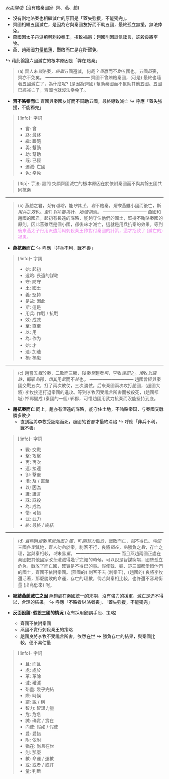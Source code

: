 *反面論述*: (沒有賂秦國家: 齊、燕、趙)
- 沒有割地賂秦也相繼滅亡的原因是「<span class="hi-blue">蓋失強援，不能獨完</span>」。
- 齊國相繼五國滅亡，是因為它<span class="hi-green">與秦國友好而不助五國</span>，最終<span class="hi-green">孤立無援，無法倖免</span>。
- 燕國因太子丹<span class="hi-green">派荊軻刺殺秦王</span>，招致禍患；趙國則因<span class="hi-green">誤信讒言，誅殺良將李牧</span>。
- 燕、趙兩國<u>力量單薄</u>，戰敗而亡是在所難免。

↪️ 藉此論證六國滅亡的根本原因是「弊在賂秦」

> (a)   齊人未*嘗*賂秦，*終繼*五國遷滅，何哉？*與*嬴而不*助*五國也。五國*既*喪，齊亦不免矣。
> ━━━━━━━━━━
> 齊國不曾賄賂秦國，(可是) 最終也隨著五國滅亡了，為什麼呢? (是因為齊國) 幫助秦國而不幫助其他五國。五國已經减亡了，齊國也就沒法幸免了。

- **齊不賂秦而亡**
  <span class="hi-green">齊國與秦國友好而不幫助五國</span>，最終導致滅亡
  ↪️ 呼應「蓋失強援，不能獨完」

> [!info]- 字詞
> - 嘗: 曾
> - 終: 最終
> - 繼: 跟隨
> - 與: 幫助
> - 助: 幫助
> - 既: 已經
> - 遷滅: 亡國
> - 免: 幸免

> [!tip]- 手法: 設問
> 突顯齊國滅亡的根本原因在於依附秦國而不與其餘五國共同抗秦

---

> (b)   燕趙之君，*始*有*遠略*，能*守*其*土*，*義*不賂秦。*是故*燕雖小國而後亡，斯*用兵*之*效*也。*至*丹*以*荊卿*為*計，*始速禍*焉。
> ━━━━━━━━━━
> 燕國和趙國的國君，起初<span class="hi-orange">有長遠的謀略</span>，能夠<span class="hi-orange">守住他們的國土</span>，堅持不賄賂秦國的原則。<span class="hi-orange">因此燕雖然是個小國，卻後來才滅亡</span>，這就是<span class="hi-orange">用兵抗秦的效果</span>。等到<span style="color: violet">後來燕太子丹用派遣荊軻刺殺秦王作對付秦國的計策，這才招致了 (滅亡的) 禍患。</span>

- **燕抗秦而亡**
  ↪️ 呼應「非兵不利，戰不善」

> [!info]- 字詞
> - 始: 起初
> - 遠略: 長遠的謀略
> - 守: 防守
> - 土: 國土
> - 義: 堅持
> - 是故: 因此
> - 斯: 這是
> - 用兵: 作戰 / 抗戰
> - 效: 成效
> - 至: 直至
> - 以: 用
> - 為: 作为
> - 始: 才
> - 速: 加速
> - 禍: 禍患

---

> (c)   趙嘗五*戰*於秦，二敗而三勝，後秦*擊*趙者*再*，李牧*連卻*之。*洎*牧*以讒誅*，邯鄲*為*郡，*惜*其用*武*而不*終*也。
> ━━━━━━━━━━
> 趙國曾經與秦國交戰五次，打了兩次敗仗，三次勝仗。后來秦國兩次攻打趙國，(趙國大將) 李牧接連打退秦國的進攻。等到李牧因受讒言所害而被殺死，(趙國都城) 邯鄲變成 (秦國的一個) 鄲郡，可惜趙國用武力抗秦而沒能堅持到底。

- **趙抗秦而亡**
  同上，趙亦有深遠的謀略，能守住土地，不賄賂秦国，与秦國交戰勝多敗少
	- 直到猛將李牧受誣陷而死，趙國的首都才最終淪陷
  ↪️ 呼應「非兵不利，戰不善」

> [!info]- 字詞
> - 戰: 交戰
> - 擊: 攻擊
> - 再: 再次
> - 連: 接連
> - 卻: 擊退
> - 洎: 及 / 直至
> - 以: 因為
> - 讒: 讒言
> - 誅: 誅殺
> - 為: 成為
> - 惜: 可惜
> - 武: 武力
> - 終: 最終 / 終結

---

> (d)   *且*燕趙*處*秦*革滅殆盡*之*際*，可*謂智力*孤*危*，戰敗而亡，*誠*不得已。*向使*三國各*愛*其地，齊人勿*附*於秦，刺客不行，良將*猶在*，*則*勝負之*數*，存亡之理，當與秦相較，*或*未易*量*。
> ━━━━━━━━━━
> 而且燕趙兩國正處在秦國把其他國家改革殲滅得幾乎完結的時候，可以說是智謀窮竭，國勢孤立危急，戰敗了而亡國，確實是不得已的事。假使韓、魏、楚三國都愛惜他們的國土，齊國不依附秦國。(燕國的) 刺客不去 (刺秦王)，(趙國的) 良將李牧還活著，那麼勝敗的命運，存亡的理數，倘若與秦相比較，也許還不容易衡量 (出高低來) 呢。

- **總結燕趟滅亡之因**
  燕趙處在秦國統一的末期，沒有強力的援軍，滅亡是迫不得以，合理的結果。
  ↪️ 呼應「不賂者以賂者喪」、「蓋失強援，不能獨完」

- **反面設論: 假設三國的情況** (沒有採用錯誤手段、策略)
	- 齊國不依附秦國
	- 燕國不實行刺殺秦王的策略
	- 趟國良將李牧不受讒言所害，依然在世
↪️ 勝負存亡的結果，與秦國比較，便不易估量

> [!info]- 字詞
> - 且: 而且
> - 處: 處於
> - 革: 革除
> - 滅: 殲滅
> - 殆盡: 幾乎完結
> - 際: 時候
> - 謂: 說 / 稱
> - 智力: 智謀力量
> - 危: 危急
> - 誠: 确實 / 實在
> - 向使: 假如 / 假使
> - 愛: 愛惜
> - 附: 依附
> - 猶在: 尚且在世
> - 則: 那麼
> - 數: 命運 / 運數
> - 或: 或者 / 或許
> - 量: 判斷

